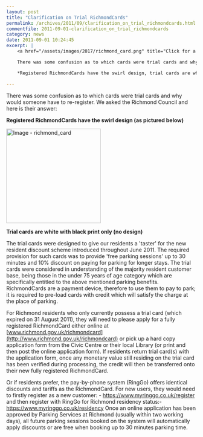 ```yaml
---
layout: post
title: "Clarification on Trial RichmondCards"
permalink: /archives/2011/09/clarification_on_trial_richmondcards.html
commentfile: 2011-09-01-clarification_on_trial_richmondcards
category: news
date: 2011-09-01 10:24:45
excerpt: |
    <a href="/assets/images/2017/richmond_card.png" title="Click for a larger image"><img src="/assets/images/2017/richmond_card-thumb.png" width="250" alt="Image - richmond_card"  class="photo right"/></a>

    There was some confusion as to which cards were trial cards and why would someone have to re-register.  We asked the Richmond Council and here is their answer:

    *Registered RichmondCards have the swirl design, trial cards are white with black print only (no design)*

---
```


There was some confusion as to which cards were trial cards and why would someone have to re-register. We asked the Richmond Council and here is their answer:

**Registered RichmondCards have the swirl design (as pictured below)**

<a href="/assets/images/2017/richmond_card.png" title="Click for a larger image"><img src="/assets/images/2017/richmond_card-thumb.png" width="250" alt="Image - richmond_card"  class="photo center"/></a>

**Trial cards are white with black print only (no design)**

The trial cards were designed to give our residents a 'taster' for the new resident discount scheme introduced throughout June 2011. The required provision for such cards was to provide 'free parking sessions' up to 30 minutes and 10% discount on paying for parking for longer stays. The trial cards were considered in understanding of the majority resident customer base, being those in the under 75 years of age category which are specifically entitled to the above mentioned parking benefits. RichmondCards are a payment device, therefore to use them to pay to park; it is required to pre-load cards with credit which will satisfy the charge at the place of parking.

For Richmond residents who only currently possess a trial card (which expired on 31 August 2011), they will need to please apply for a fully registered RichmondCard either online at [www.richmond.gov.uk/richmondcard](http://www.richmond.gov.uk/richmondcard) or pick up a hard copy application form from the Civic Centre or their local Library (or print and then post the online application form). If residents return trial card(s) with the application form, once any monetary value still residing on the trial card has been verified during processing, the credit will then be transferred onto their new fully registered RichmondCard.

Or if residents prefer, the pay-by-phone system (RingGo) offers identical discounts and tariffs as the RichmondCard. For new users, they would need to firstly register as a new customer: - https://www.myringgo.co.uk/register and then register with RingGo for Richmond residency status:- https://www.myringgo.co.uk/residency Once an online application has been approved by Parking Services at Richmond (usually within two working days), all future parking sessions booked on the system will automatically apply discounts or are free when booking up to 30 minutes parking time.
